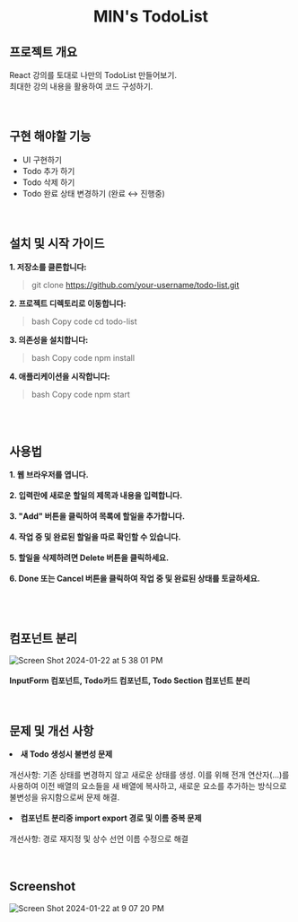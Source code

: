 # <div align="center">MIN's TodoList</div>

## 프로젝트 개요 
React 강의를 토대로 나만의 TodoList 만들어보기.<br>
최대한 강의 내용을 활용하여 코드 구성하기.
<br><br><br>
## 구현 해야할 기능
- UI 구현하기
- Todo 추가 하기
- Todo 삭제 하기
- Todo 완료 상태 변경하기 (완료 ↔ 진행중)
<br><br><br>
## 설치 및 시작 가이드
**1. 저장소를 클론합니다:**
>git clone https://github.com/your-username/todo-list.git
>
**2. 프로젝트 디렉토리로 이동합니다:**
>bash
Copy code
cd todo-list
>
**3. 의존성을 설치합니다:**
>bash
Copy code
npm install
>
**4. 애플리케이션을 시작합니다:**
>bash
Copy code
npm start
>
<br><br>
## 사용법 
**1. 웹 브라우저를 엽니다.<br><br>**
**2. 입력란에 새로운 할일의 제목과 내용을 입력합니다.<br><br>**
**3. "Add" 버튼을 클릭하여 목록에 할일을 추가합니다.<br><br>**
**4. 작업 중 및 완료된 할일을 따로 확인할 수 있습니다.<br><br>**
**5. 할일을 삭제하려면 Delete 버튼을 클릭하세요.<br><br>**
**6. Done 또는 Cancel 버튼을 클릭하여 작업 중 및 완료된 상태를 토글하세요.<br><br>**
<br><br>
## 컴포넌트 분리
![Screen Shot 2024-01-22 at 5 38 01 PM](https://github.com/C1oudys/TodoList/assets/153264541/d9c685c0-963d-4177-943c-47aa9180055f)<br><br>
**InputForm 컴포넌트, Todo카드 컴포넌트, Todo Section 컴포넌트 분리**
<br><br><br>
## 문제 및 개선 사항
**<li>새 Todo 생성시 불변성 문제</li><br>**
개선사항: 기존 상태를 변경하지 않고 새로운 상태를 생성. 이를 위해 전개 연산자(...)를 사용하여 이전 배열의 요소들을 새 배열에 복사하고, 새로운 요소를 추가하는 방식으로 불변성을 유지함으로써 문제 해결.<br><br>
**<li>컴포넌트 분리중 import export 경로 및 이름 중복 문제</li>**<br>
개선사항: 경로 재지정 및 상수 선언 이름 수정으로 해결
<br><br><br>
## Screenshot
![Screen Shot 2024-01-22 at 9 07 20 PM](https://github.com/C1oudys/TodoList/assets/153264541/cd89f72a-f3d4-4981-9510-9c0af8cb0bdc)


